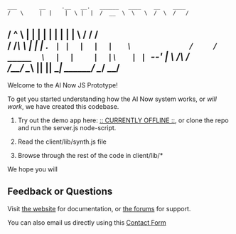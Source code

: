 
    ___       __     .__   __.   ______   ____    __    ____ 
    /   \     |  |    |  \ |  |  /  __  \  \   \  /  \  /   / 
   /  ^  \    |  |    |   \|  | |  |  |  |  \   \/    \/   /  
  /  /_\  \   |  |    |  . `  | |  |  |  |   \            /   
 /  _____  \  |  |    |  |\   | |  `--'  |    \    /\    /    
/__/     \__\ |__|    |__| \__|  \______/      \__/  \__/     
-------------------------------------------------------------                                                            
                                                        
Welcome to the AI Now JS Prototype!

To get you started understanding how the AI Now system works, or _will work_, we have created this codebase.

1) Try out the demo app here: [:: CURRENTLY OFFLINE ::](https://ainow-v7-proto-c9-ainow.c9.io), or clone the repo and run the server.js node-script.

2) Read the client/lib/synth.js file

3) Browse through the rest of the code in client/lib/*

We hope you will

## Feedback or Questions

Visit [the website](http://ainow.weebly.com) for documentation, or [the forums](http://muut.com/ainow) for support.

You can also email us directly using this [Contact Form](http://ainow.weebly.com/contact.html)

